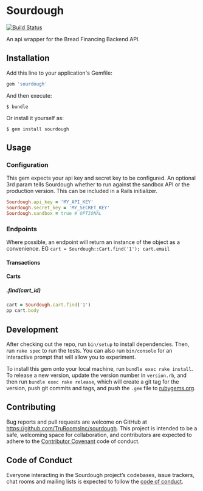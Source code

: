 # Sourdough
[![Build Status](https://travis-ci.com/TruRooms/sourdough.svg?branch=master)](https://travis-ci.com/TruRooms/sourdough)

An api wrapper for the Bread Financing Backend API.

## Installation

Add this line to your application's Gemfile:

```ruby
gem 'sourdough'
```

And then execute:

    $ bundle

Or install it yourself as:

    $ gem install sourdough

## Usage

### Configuration

This gem expects your api key and secret key to be configured. An optional 3rd param tells Sourdough whether to run against the sandbox API or the production version. This can be included in a Rails initializer.
```ruby
Sourdough.api_key = 'MY_API_KEY'
Sourdough.secret_key = 'MY_SECRET_KEY'
Sourdough.sandbox = true # OPTIONAL
```

### Endpoints

Where possible, an endpoint will return an instance of the object as a convenience. EG `cart = Sourdough::Cart.find('1'); cart.email`

#### Transactions

#### Carts

##### .find(cart_id)
```ruby
cart = Sourdough.cart.find('1')
pp cart.body
```

## Development

After checking out the repo, run `bin/setup` to install dependencies. Then, run `rake spec` to run the tests. You can also run `bin/console` for an interactive prompt that will allow you to experiment.

To install this gem onto your local machine, run `bundle exec rake install`. To release a new version, update the version number in `version.rb`, and then run `bundle exec rake release`, which will create a git tag for the version, push git commits and tags, and push the `.gem` file to [rubygems.org](https://rubygems.org).

## Contributing

Bug reports and pull requests are welcome on GitHub at https://github.com/TruRoomsInc/sourdough. This project is intended to be a safe, welcoming space for collaboration, and contributors are expected to adhere to the [Contributor Covenant](http://contributor-covenant.org) code of conduct.

## Code of Conduct

Everyone interacting in the Sourdough project’s codebases, issue trackers, chat rooms and mailing lists is expected to follow the [code of conduct](https://github.com/TruRoomsInc/sourdough/blob/master/CODE_OF_CONDUCT.md).
